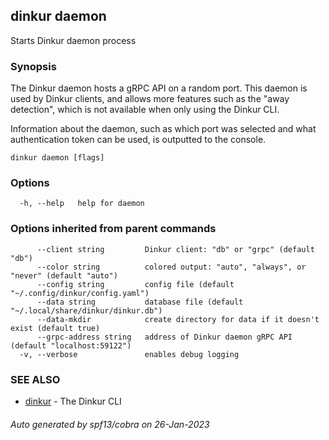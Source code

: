## dinkur daemon

Starts Dinkur daemon process

### Synopsis

The Dinkur daemon hosts a gRPC API on a random port.
This daemon is used by Dinkur clients, and allows more features such as the
"away detection", which is not available when only using the Dinkur CLI.

Information about the daemon, such as which port was selected and what
authentication token can be used, is outputted to the console.

```
dinkur daemon [flags]
```

### Options

```
  -h, --help   help for daemon
```

### Options inherited from parent commands

```
      --client string         Dinkur client: "db" or "grpc" (default "db")
      --color string          colored output: "auto", "always", or "never" (default "auto")
      --config string         config file (default "~/.config/dinkur/config.yaml")
      --data string           database file (default "~/.local/share/dinkur/dinkur.db")
      --data-mkdir            create directory for data if it doesn't exist (default true)
      --grpc-address string   address of Dinkur daemon gRPC API (default "localhost:59122")
  -v, --verbose               enables debug logging
```

### SEE ALSO

* [dinkur](dinkur.md)	 - The Dinkur CLI

###### Auto generated by spf13/cobra on 26-Jan-2023
